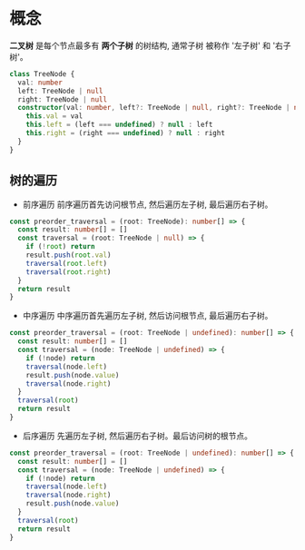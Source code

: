 # 概念

  **二叉树** 是每个节点最多有 **两个子树** 的树结构, 通常子树 被称作 '左子树' 和 '右子树'。

```ts
class TreeNode {
  val: number
  left: TreeNode | null
  right: TreeNode | null
  constructor(val: number, left?: TreeNode | null, right?: TreeNode | null) {
    this.val = val
    this.left = (left === undefined) ? null : left
    this.right = (right === undefined) ? null : right
  }
}
```

## 树的遍历

- 前序遍历
  前序遍历首先访问根节点, 然后遍历左子树, 最后遍历右子树。

```ts
const preorder_traversal = (root: TreeNode): number[] => {
  const result: number[] = []
  const traversal = (root: TreeNode | null) => {
    if (!root) return
    result.push(root.val)
    traversal(root.left)
    traversal(root.right)
  }
  return result
}
```

- 中序遍历
  中序遍历首先遍历左子树, 然后访问根节点, 最后遍历右子树。
```ts
const preorder_traversal = (root: TreeNode | undefined): number[] => {
  const result: number[] = []
  const traversal = (node: TreeNode | undefined) => {
    if (!node) return
    traversal(node.left)
    result.push(node.value)
    traversal(node.right)
  }
  traversal(root)
  return result
}
```

- 后序遍历
  先遍历左子树, 然后遍历右子树。最后访问树的根节点。

```ts
const preorder_traversal = (root: TreeNode | undefined): number[] => {
  const result: number[] = []
  const traversal = (node: TreeNode | undefined) => {
    if (!node) return
    traversal(node.left)
    traversal(node.right)
    result.push(node.value)
  }
  traversal(root)
  return result
}
```